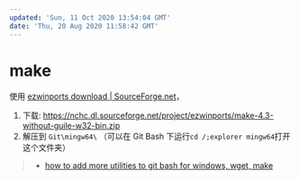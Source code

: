 ```yaml
---
updated: 'Sun, 11 Oct 2020 13:54:04 GMT'
date: 'Thu, 20 Aug 2020 11:58:42 GMT'
---
```


# make

使用 [ezwinports download | SourceForge.net](https://sourceforge.net/projects/ezwinports/)，

1.  下载: <https://nchc.dl.sourceforge.net/project/ezwinports/make-4.3-without-guile-w32-bin.zip>
2.  解压到 `Git\mingw64\` （可以在 Git Bash 下运行`cd /;explorer mingw64`打开这个文件夹）

> -   [how to add more utilities to git bash for windows, wget, make](https://gist.github.com/evanwill/0207876c3243bbb6863e65ec5dc3f058)
